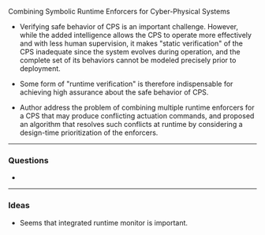Combining Symbolic Runtime Enforcers for Cyber-Physical Systems

- Verifying safe behavior of CPS is an important challenge. However, while the added intelligence allows the CPS to operate more effectively and with less human supervision, it makes "static verification" of the CPS inadequate since the system evolves during operation, and the complete set of its behaviors cannot be modeled precisely prior to deployment.
- Some form of "runtime verification" is therefore indispensable for achieving high assurance about the safe behavior of CPS. 

- Author address the problem of combining multiple runtime enforcers for a CPS that may produce conflicting actuation commands, and proposed an algorithm that resolves such conflicts at runtime by considering a design-time prioritization of the enforcers.

---------
### Questions
- 

---------
### Ideas
- Seems that integrated runtime monitor is important.